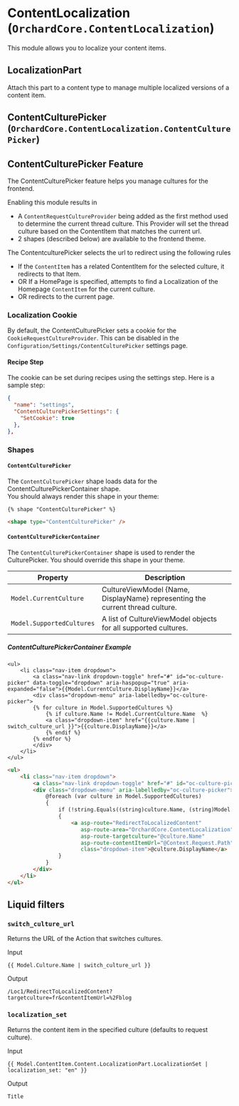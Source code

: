 # ContentLocalization (`OrchardCore.ContentLocalization`)

This module allows you to localize your content items.

## LocalizationPart

Attach this part to a content type to manage multiple localized versions of a content item.

## ContentCulturePicker (`OrchardCore.ContentLocalization.ContentCulturePicker`)

## ContentCulturePicker Feature

The ContentCulturePicker feature helps you manage cultures for the frontend.

Enabling this module results in

- A `ContentRequestCultureProvider` being added as the first method used to determine the current thread culture.
    This Provider will set the thread culture based on the ContentItem that matches the current url.
- 2 shapes (described below) are available to the frontend theme.

The ContentculturePicker selects the url to redirect using the following rules

- If the `ContentItem` has a related ContentItem for the selected culture, it redirects to that Item.
- OR If a HomePage is specified, attempts to find a Localization of the Homepage `ContentItem` for the current culture.
- OR redirects to the current page.

### Localization Cookie

By default, the ContentCulturePicker sets a cookie for the `CookieRequestCultureProvider`. This can be disabled in the  `Configuration/Settings/ContentCulturePicker` settings page.

#### Recipe Step

The cookie can be set during recipes using the settings step. Here is a sample step:

```json
{
  "name": "settings",
  "ContentCulturePickerSettings": {
    "SetCookie": true
  },
},
```

### Shapes

#### `ContentCulturePicker`

The `ContentCulturePicker` shape loads data for the ContentCulturePickerContainer shape.  
You should always render this shape in your theme:

``` liquid tab="Liquid"
{% shape "ContentCulturePicker" %}
```

``` html tab="Razor"
<shape type="ContentCulturePicker" />
```

#### `ContentCulturePickerContainer`

The `ContentCulturePickerContainer` shape is used to render the CulturePicker. 
You should override this shape in your theme.

| Property                  | Description                                                 |
| ------------------------- | ----------------------------------------------------------- |
| `Model.CurrentCulture`    | CultureViewModel {Name, DisplayName} representing the current thread culture. |
| `Model.SupportedCultures` | A list of CultureViewModel objects for all supported cultures.   |

##### ContentCulturePickerContainer Example

``` liquid tab="Liquid"
<ul>
    <li class="nav-item dropdown">
        <a class="nav-link dropdown-toggle" href="#" id="oc-culture-picker" data-toggle="dropdown" aria-haspopup="true" aria-expanded="false">{{Model.CurrentCulture.DisplayName}}</a>
        <div class="dropdown-menu" aria-labelledby="oc-culture-picker">
        {% for culture in Model.SupportedCultures %}
            {% if culture.Name != Model.CurrentCulture.Name  %}
            <a class="dropdown-item" href="{{culture.Name | switch_culture_url }}">{{culture.DisplayName}}</a>
            {% endif %}
        {% endfor %}
        </div>
    </li>
</ul>

```

``` html tab="Razor"
<ul>
    <li class="nav-item dropdown">
        <a class="nav-link dropdown-toggle" href="#" id="oc-culture-picker" data-toggle="dropdown" aria-haspopup="true" aria-expanded="false">@Model.CurrentCulture.DisplayName</a>
        <div class="dropdown-menu" aria-labelledby="oc-culture-picker">
            @foreach (var culture in Model.SupportedCultures)
            {
                if (!string.Equals((string)culture.Name, (string)Model.CurrentCulture.Name, StringComparison.OrdinalIgnoreCase))
                {
                    <a asp-route="RedirectToLocalizedContent"
                       asp-route-area="OrchardCore.ContentLocalization"
                       asp-route-targetculture="@culture.Name"
                       asp-route-contentItemUrl="@Context.Request.Path"
                       class="dropdown-item">@culture.DisplayName</a>
                }
            }
        </div>
    </li>
</ul>
```

## Liquid filters

### `switch_culture_url`

Returns the URL of the Action that switches cultures.

Input

```liquid
{{ Model.Culture.Name | switch_culture_url }}
```

Output

```text
/Loc1/RedirectToLocalizedContent?targetculture=fr&contentItemUrl=%2Fblog
```

### `localization_set`

Returns the content item in the specified culture (defaults to request culture).

Input

```liquid
{{ Model.ContentItem.Content.LocalizationPart.LocalizationSet | localization_set: "en" }}
```

Output

```text
Title
```
